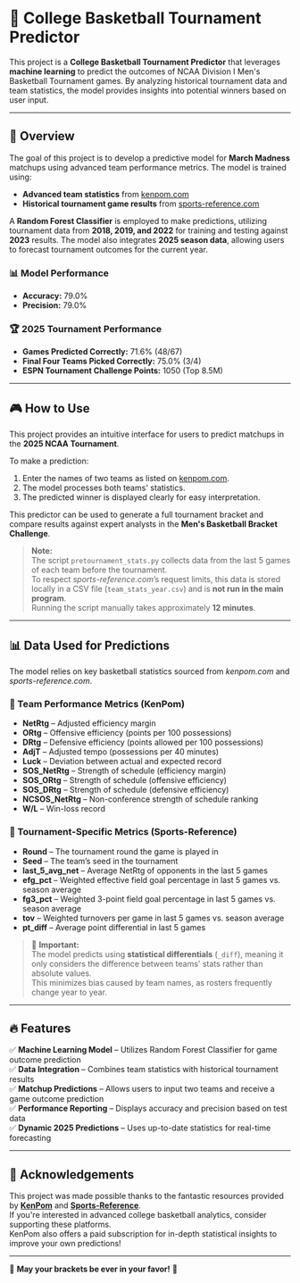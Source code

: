 # 🏀 College Basketball Tournament Predictor

This project is a **College Basketball Tournament Predictor** that leverages **machine learning** to predict the outcomes of NCAA Division I Men's Basketball Tournament games. By analyzing historical tournament data and team statistics, the model provides insights into potential winners based on user input.

---

## 📌 Overview

The goal of this project is to develop a predictive model for **March Madness** matchups using advanced team performance metrics. The model is trained using:
- **Advanced team statistics** from [kenpom.com](https://kenpom.com)
- **Historical tournament game results** from [sports-reference.com](https://www.sports-reference.com)

A **Random Forest Classifier** is employed to make predictions, utilizing tournament data from **2018, 2019, and 2022** for training and testing against **2023** results. The model also integrates **2025 season data**, allowing users to forecast tournament outcomes for the current year.

### 📊 Model Performance  
- **Accuracy:** 79.0%  
- **Precision:** 79.0%

### 🏆 2025 Tournament Performance  
- **Games Predicted Correctly:** 71.6% (48/67)  
- **Final Four Teams Picked Correctly:** 75.0% (3/4)  
- **ESPN Tournament Challenge Points:** 1050 (Top 8.5M)

---

## 🎮 How to Use

This project provides an intuitive interface for users to predict matchups in the **2025 NCAA Tournament**.

To make a prediction:
1. Enter the names of two teams as listed on [kenpom.com](https://kenpom.com).
2. The model processes both teams' statistics.
3. The predicted winner is displayed clearly for easy interpretation.

This predictor can be used to generate a full tournament bracket and compare results against expert analysts in the **Men's Basketball Bracket Challenge**.

> **Note:**  
> The script `pretournament_stats.py` collects data from the last 5 games of each team before the tournament.  
> To respect *sports-reference.com*’s request limits, this data is stored locally in a CSV file (`team_stats_year.csv`) and is **not run in the main program**.  
> Running the script manually takes approximately **12 minutes**.

---

## 📊 Data Used for Predictions

The model relies on key basketball statistics sourced from *kenpom.com* and *sports-reference.com*.  

### 🔹 Team Performance Metrics (KenPom)
- **NetRtg** – Adjusted efficiency margin
- **ORtg** – Offensive efficiency (points per 100 possessions)
- **DRtg** – Defensive efficiency (points allowed per 100 possessions)
- **AdjT** – Adjusted tempo (possessions per 40 minutes)
- **Luck** – Deviation between actual and expected record
- **SOS_NetRtg** – Strength of schedule (efficiency margin)
- **SOS_ORtg** – Strength of schedule (offensive efficiency)
- **SOS_DRtg** – Strength of schedule (defensive efficiency)
- **NCSOS_NetRtg** – Non-conference strength of schedule ranking
- **W/L** – Win-loss record

### 🔹 Tournament-Specific Metrics (Sports-Reference)
- **Round** – The tournament round the game is played in
- **Seed** – The team’s seed in the tournament
- **last_5_avg_net** – Average NetRtg of opponents in the last 5 games
- **efg_pct** – Weighted effective field goal percentage in last 5 games vs. season average
- **fg3_pct** – Weighted 3-point field goal percentage in last 5 games vs. season average
- **tov** – Weighted turnovers per game in last 5 games vs. season average
- **pt_diff** – Average point differential in last 5 games

> 📌 **Important:**  
> The model predicts using **statistical differentials** (`_diff`), meaning it only considers the difference between teams' stats rather than absolute values.  
> This minimizes bias caused by team names, as rosters frequently change year to year.

---

## 🔥 Features

✅ **Machine Learning Model** – Utilizes Random Forest Classifier for game outcome prediction  
✅ **Data Integration** – Combines team statistics with historical tournament results  
✅ **Matchup Predictions** – Allows users to input two teams and receive a game outcome prediction  
✅ **Performance Reporting** – Displays accuracy and precision based on test data  
✅ **Dynamic 2025 Predictions** – Uses up-to-date statistics for real-time forecasting  

---

## 🙌 Acknowledgements

This project was made possible thanks to the fantastic resources provided by **[KenPom](https://kenpom.com)** and **[Sports-Reference](https://www.sports-reference.com)**.  
If you're interested in advanced college basketball analytics, consider supporting these platforms.  
KenPom also offers a paid subscription for in-depth statistical insights to improve your own predictions!

---

🏀 **May your brackets be ever in your favor!** 🎉
